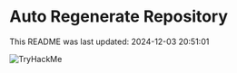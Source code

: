 # Auto Regenerate Repository

This README was last updated: 2024-12-03 20:51:01

 ![TryHackMe](https://tryhackme.com/badge/533634)